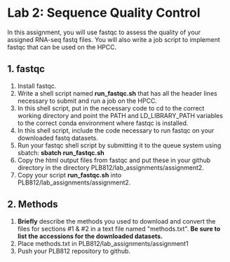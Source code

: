 # Lab 2: Sequence Quality Control

In this assignment, you will use fastqc to assess the quality of your assigned RNA-seq fastq files. You will also write a job script to implement fastqc that can be used on the HPCC.  

## 1. fastqc 

1. Install fastqc.  
2. Write a shell script named __run_fastqc.sh__ that has all the header lines necessary to submit and run a job on the HPCC.  
3. In this shell script, put in the necessary code to cd to the correct working directory and point the PATH and LD_LIBRARY_PATH variables to the correct conda environment where fastqc is installed.  
4. In this shell script, include the code necessary to run fastqc on your downloaded fastq datasets.  
5. Run your fastqc shell script by submitting it to the queue system using sbatch: __sbatch run_fastqc.sh__  
6. Copy the html output files from fastqc and put these in your github directory in the directory PLB812/lab_assignments/assignment2.
7. Copy your script __run_fastqc.sh__ into PLB812/lab_assignments/assignment2.

## 2. Methods  

1. __Briefly__ describe the methods you used to download and convert the files for sections #1 & #2 in a text file named "methods.txt". __Be sure to list the accessions for the downloaded datasets.__  
2. Place methods.txt in PLB812/lab_assignments/assignment1  
3. Push your PLB812 repository to github.

